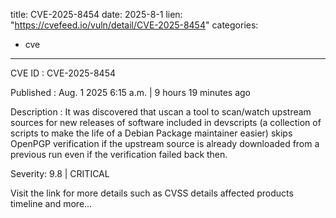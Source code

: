 
title: CVE-2025-8454
date: 2025-8-1
lien: "https://cvefeed.io/vuln/detail/CVE-2025-8454"
categories:
  - cve
---

CVE ID : CVE-2025-8454

Published :  Aug. 1
2025
6:15 a.m. | 9 hours
19 minutes ago

Description : It was discovered that uscan
a tool to scan/watch upstream sources for new releases of software
included in devscripts (a collection of scripts to make the life of a Debian Package maintainer easier)
skips OpenPGP verification if the upstream source is already downloaded from a previous run even if the verification failed back then.

Severity: 9.8 | CRITICAL

Visit the link for more details
such as CVSS details
affected products
timeline
and more...
